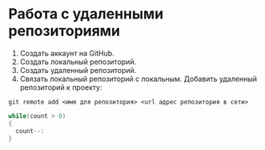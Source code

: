# Работа с удаленными репозиториями

1. Создать аккаунт на GitHub.
2. Создать локальный репозиторий.
3. Создать удаленный репозиторий.
4. Связать локальный репозиторий с локальным.
Добавить удаленный репозиторий к проекту:
```
git remote add <имя для репозитория> <url адрес репозитория в сети>
```
```C#
while(count > 0)
{
  count--:
}
```
